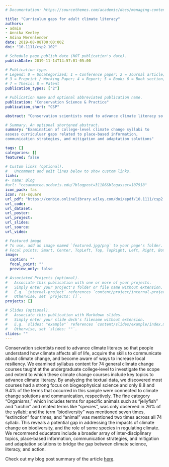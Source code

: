 ```yaml
---
# Documentation: https://sourcethemes.com/academic/docs/managing-content/

title: "Curriculum gaps for adult climate literacy"
authors:
- admin
- Annika Keeley
- Adina Merenlender
date: 2019-08-08T00:00:00Z
doi: "10.1111/csp2.102"

# Schedule page publish date (NOT publication's date).
publishDate: 2019-11-14T14:57:01-05:00

# Publication type.
# Legend: 0 = Uncategorized; 1 = Conference paper; 2 = Journal article;
# 3 = Preprint / Working Paper; 4 = Report; 5 = Book; 6 = Book section;
# 7 = Thesis; 8 = Patent
publication_types: ["2"]

# Publication name and optional abbreviated publication name.
publication: "Conservation Science & Practice"
publication_short: "CSP"

abstract: "Conservation scientists need to advance climate literacy so that people understand how climate affects all of life, acquire the skills to communicate about climate change, and become aware of ways to increase local resiliency. We examined syllabus content for 74 general climate change courses taught at the undergraduate college‐level to investigate the scope and extent to which these climate change courses include key topics to advance climate literacy. By analyzing the textual data, we discovered most courses had a strong focus on biogeophysical science and only 8.8 and 9.4% of the terms that occurred in this sample were connected to climate change solutions and communication, respectively. The fine category “Organisms,” which includes terms for specific animals such as “jellyfish” and “urchin” and related terms like “species”, was only observed in 26% of the syllabi; and the term “biodiversity” was mentioned seven times, “extinction” four times, and “animal” was mentioned two times across all 74 syllabi. This reveals a potential gap in addressing the impacts of climate change on biodiversity, and the role of some species in regulating climate. We recommend educators include a broader array of inter‐disciplinary topics, place‐based information, communication strategies, and mitigation and adaptation solutions to bridge the gap between climate science, literacy, and action."

# Summary. An optional shortened abstract.
summary: "Examination of college-level climate change syllabi to
assess curriculuar gaps related to place‐based information,
communication strategies, and mitigation and adaptation solutions"

tags: []
categories: []
featured: false

# Custom links (optional).
#   Uncomment and edit lines below to show custom links.
links:
#- name: Blog
#url: "cesanmateo.ucdavis.edu/?blogpost=31186&blogasset=107918"
icon_pack: fas
icon: rss-square
url_pdf: "https://conbio.onlinelibrary.wiley.com/doi/epdf/10.1111/csp2.102"
url_code:
url_dataset:
url_poster: 
url_project:
url_slides:
url_source:
url_video:

# Featured image
# To use, add an image named `featured.jpg/png` to your page's folder. 
# Focal points: Smart, Center, TopLeft, Top, TopRight, Left, Right, BottomLeft, Bottom, BottomRight.
image: 
  caption: ""
  focal_point: ""
  preview_only: false

# Associated Projects (optional).
#   Associate this publication with one or more of your projects.
#   Simply enter your project's folder or file name without extension.
#   E.g. `internal-project` references `content/project/internal-project/index.md`.
#   Otherwise, set `projects: []`.
projects: []

# Slides (optional).
#   Associate this publication with Markdown slides.
#   Simply enter your slide deck's filename without extension.
#   E.g. `slides: "example"` references `content/slides/example/index.md`.
#   Otherwise, set `slides: ""`.
slides: ""
---
```


Conservation scientists need to advance climate literacy so that
people understand how climate affects all of life, acquire the skills
to communicate about climate change, and become aware of ways to
increase local resiliency. We examined syllabus content for 74 general
climate change courses taught at the undergraduate college‐level to
investigate the scope and extent to which these climate change courses
include key topics to advance climate literacy. By analyzing the
textual data, we discovered most courses had a strong focus on
biogeophysical science and only 8.8 and 9.4% of the terms that
occurred in this sample were connected to climate change solutions and
communication, respectively. The fine category “Organisms,” which
includes terms for specific animals such as “jellyfish” and “urchin”
and related terms like “species”, was only observed in 26% of the
syllabi; and the term “biodiversity” was mentioned seven times,
“extinction” four times, and “animal” was mentioned two times across
all 74 syllabi. This reveals a potential gap in addressing the impacts
of climate change on biodiversity, and the role of some species in
regulating climate. We recommend educators include a broader array of
inter‐disciplinary topics, place‐based information, communication
strategies, and mitigation and adaptation solutions to bridge the gap
between climate science, literacy, and action.

Check out my blog post summary of the article
[here](https://ucanr.edu/blogs/blogcore/postdetail.cfm?postnum=31186&sharing=yes).
